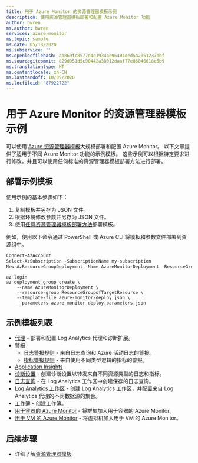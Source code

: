 ```yaml
---
title: 用于 Azure Monitor 的资源管理器模板示例
description: 使用资源管理器模板部署和配置 Azure Monitor 功能
author: bwren
ms.author: bwren
services: azure-monitor
ms.topic: sample
ms.date: 05/18/2020
ms.subservice: ''
ms.openlocfilehash: ab869fc8577d4d1934be96404ded5a2051237bbf
ms.sourcegitcommit: 829d951d5c90442a38012daaf77e86046018e5b9
ms.translationtype: HT
ms.contentlocale: zh-CN
ms.lasthandoff: 10/09/2020
ms.locfileid: "87922722"
---
```

# <a name="resource-manager-template-samples-for-azure-monitor"></a>用于 Azure Monitor 的资源管理器模板示例

可以使用 [Azure 资源管理器模板](../../azure-resource-manager/templates/template-syntax.md)大规模部署和配置 Azure Monitor。 以下文章提供了适用于不同 Azure Monitor 功能的示例模板。 这些示例可以根据特定要求进行修改，并且可以使用任何标准的资源管理器模板部署方法进行部署。 

## <a name="deploying-the-sample-templates"></a>部署示例模板
使用示例的基本步骤如下：

1. 复制模板并另存为 JSON 文件。
2. 根据环境修改参数并另存为 JSON 文件。
4. 使用[任意资源管理器模板部署方法](../../azure-resource-manager/templates/deploy-powershell.md)部署模板。 

例如，使用以下命令通过 PowerShell 或 Azure CLI 将模板和参数文件部署到资源组中。


```powershell
Connect-AzAccount
Select-AzSubscription -SubscriptionName my-subscription
New-AzResourceGroupDeployment -Name AzureMonitorDeployment -ResourceGroupName my-resource-group -TemplateFile azure-monitor-deploy.json -TemplateParameterFile azure-monitor-deploy.parameters.json
```

```azurecli
az login
az deployment group create \
    --name AzureMonitorDeployment \
    --resource-group ResourceGroupofTargetResource \
    --template-file azure-monitor-deploy.json \
    --parameters azure-monitor-deploy.parameters.json
```

## <a name="list-of-sample-templates"></a>示例模板列表

- [代理](resource-manager-agent.md) - 部署和配置 Log Analytics 代理和诊断扩展。
- 警报
  - [日志警报规则](resource-manager-alerts-log.md) - 来自日志查询和 Azure 活动日志的警报。
  - [指标警报规则](resource-manager-alerts-metric.md) - 来自使用不同类型逻辑的指标的警报。
- [Application Insights](resource-manager-app-resource.md)
- [诊断设置](resource-manager-diagnostic-settings.md) - 创建诊断设置以转发来自不同资源类型的日志和指标。
- [日志查询](resource-manager-log-queries.md) - 在 Log Analytics 工作区中创建保存的日志查询。
- [Log Analytics 工作区](resource-manager-workspace.md) - 创建 Log Analytics 工作区，并配置来自 Log Analytics 代理的不同数据源的集合。
- [工作簿](resource-manager-workbooks.md) - 创建工作簿。
- [用于容器的 Azure Monitor](resource-manager-container-insights.md) - 将群集加入用于容器的 Azure Monitor。
- [用于 VM 的 Azure Monitor](resource-manager-vminsights.md) - 将虚拟机加入用于 VM 的 Azure Monitor。



## <a name="next-steps"></a>后续步骤

- 详细了解[资源管理器模板](../../azure-resource-manager/templates/overview.md)